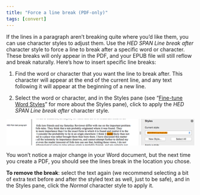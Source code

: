 ```yaml
---
title: "Force a line break (PDF-only)"
tags: [convert]
---
```

 
<html><body><section data-type="chapter" class="hsecchapter" data-hederis-type="hsecchapter" id="force-line-break" data-pi-attrs="id: force-line-break; data-tags: convert;" role="doc-chapter" data-tags="convert" data-author-name=" " data-book-title=" " title="Force a line break (PDF-only)"><p class="hblkp" data-hederis-type="hblkp" id="plyVQYnYL">If the lines in a paragraph aren&#8217;t breaking quite where you&#8217;d like them, you can use character styles to adjust them. Use the <em data-hederis-type="hspanem" id="ppHpDcJU5">HED SPAN Line break after</em> character style to force a line to break after a specific word or character. These breaks will only appear in the PDF, and your EPUB file will still reflow and break naturally. Here&#8217;s how to insert specific line breaks: </p><ol class="hwprnumlist" data-hederis-type="hwprnumlist" id="pJvkPYEbg"><li class="hblkoli" data-hederis-type="hblkoli" id="liON765cCG"><p class="hblkoli" data-hederis-type="hblklip" id="psXosZRAg">Find the word or character that you want the line to break after. This character will appear at the end of the current line, and any text following it will appear at the beginning of a new line.</p></li><li class="hblkoli" data-hederis-type="hblkoli" id="liVR5t4U5Z"><p class="hblkoli" data-hederis-type="hblklip" id="pKUUO6zUN">Select the word or character, and in the Styles pane (see &#8220;<a href="{% link _docs/fine-tune-styles.md %}" class="hspana" data-hederis-type="hspana" id="pIVbSYm4h">Fine-tune Word Styles</a>&#8221; for more about the Styles pane), click to apply the <em class="hspanem" data-hederis-type="hspanem" id="pvLVr6m4o">HED SPAN Line break after </em>character style<em class="hspanem" data-hederis-type="hspanem" id="pvbLMMflQ">.</em></p></li></ol><img data-hederis-type="hblkimg" class="hblkimg" id="pVvfhe2wf" src="/images/forcelinebr.png" data-img-src="/images/forcelinebr.png"/><p class="hblkp" data-hederis-type="hblkp" id="pvw89oZam">You won&#8217;t notice a major change in your Word document, but the next time you create a PDF, you should see the lines break in the location you chose.</p><p class="hblkp" data-hederis-type="hblkp" id="p8xkjC6yk"><strong data-hederis-type="hspanstrong" id="pYqC9EmbN">To remove the break</strong>: select the text again (we recommend selecting a bit of extra text before and after the styled text as well, just to be safe), and in the Styles pane, click the <em class="hspanem" data-hederis-type="hspanem" id="ppYwSS0i1">Normal</em> character style to apply it.</p></section></body></html>
